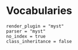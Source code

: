 # Vocabularies

```{autodoc2-object} heat_flow.choices
render_plugin = "myst"
parser = "myst"
no_index = true
class_inheritance = false
```

